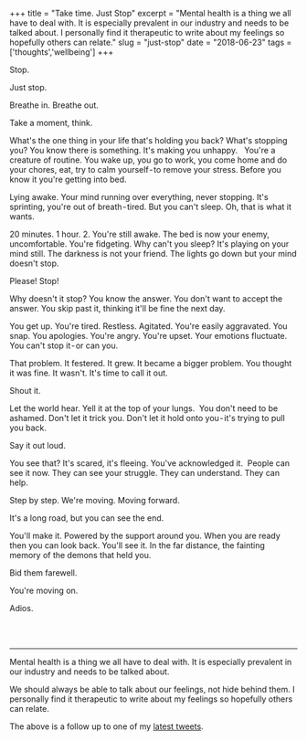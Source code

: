 +++
title = "Take time. Just Stop"
excerpt = "Mental health is a thing we all have to deal with. It is especially prevalent in our industry and needs to be talked about. I personally find it therapeutic to write about my feelings so hopefully others can relate."
slug = "just-stop"
date = "2018-06-23"
tags = ['thoughts','wellbeing']
+++

Stop.

Just stop.

Breathe in. Breathe out.

Take a moment, think. 

What's the one thing in your life that's holding you back? What's stopping you? You know there is something. It's making you unhappy.
 
You're a creature of routine. You wake up, you go to work, you come home and do your chores, eat, try to calm yourself - to remove your stress. Before you know it you're getting into bed.

Lying awake. Your mind running over everything, never stopping. It's sprinting, you're out of breath - tired. But you can't sleep. Oh, that is what it wants. 

20 minutes. 1 hour. 2. You're still awake. The bed is now your enemy, uncomfortable. You're fidgeting. Why can't you sleep? It's playing on your mind still. The darkness is not your friend. The lights go down but your mind doesn't stop.

Please! Stop!

Why doesn't it stop? You know the answer. You don't want to accept the answer. You skip past it, thinking it'll be fine the next day. 

You get up. You're tired. Restless. Agitated. You're easily aggravated. You snap. You apologies. You're angry. You're upset. Your emotions fluctuate. You can't stop it - or can you.

That problem. It festered. It grew. It became a bigger problem. You thought it was fine. It wasn't. It's time to call it out. 

Shout it.

Let the world hear. Yell it at the top of your lungs. 
You don't need to be ashamed. Don't let it trick you. Don't let it hold onto you - it's trying to pull you back. 

Say it out loud.

You see that? It's scared, it's fleeing. You've acknowledged it. 
People can see it now. They can see your struggle. They can understand. They can help. 

Step by step. We're moving. Moving forward.

It's a long road, but you can see the end.

You'll make it. Powered by the support around you. When you are ready then you can look back. You'll see it. In the far distance, the fainting memory of the demons that held you.

Bid them farewell. 

You're moving on. 

Adios.

<br>
<br>

---

Mental health is a thing we all have to deal with. It is especially prevalent in our industry and needs to be talked about. 

We should always be able to talk about our feelings, not hide behind them. I personally find it therapeutic to write about my feelings so hopefully others can relate. 

The above is a follow up to one of my <a href="https://twitter.com/jackabox/status/1009764917946273792" target="_blank">latest tweets</a>. 
